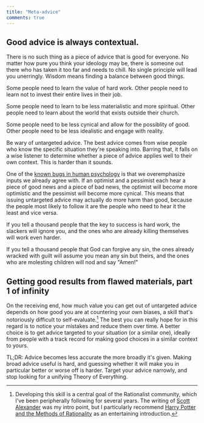 ```yaml
---
title: "Meta-advice"
comments: true
---
```


## Good advice is always contextual.

There is no such thing as a piece of advice that is good for everyone. No matter how pure you think your ideology may be, there is someone out there who has taken it too far and needs to chill. No single principle will lead you unerringly. Wisdom means finding a balance between good things.

Some people need to learn the value of hard work. Other people need to learn not to invest their entire lives in their job.

Some people need to learn to be less materialistic and more spiritual. Other people need to learn about the world that exists outside their church.

Some people need to be less cynical and allow for the possiblity of good. Other people need to be less idealistic and engage with reality.

Be wary of untargeted advice. The best advice comes from wise people who know the specific situation they're speaking into. Barring that, it falls on a wise listener to determine whether a piece of advice applies well to their own context. This is harder than it sounds.

One of the [known bugs in human psychology](https://en.wikipedia.org/wiki/Confirmation_bias) is that we overemphasize inputs we already agree with. If an optimist and a pessimist each hear a piece of good news and a piece of bad news, the optimist will become more optimistic and the pessimist will become more cynical. This means that issuing untargeted advice may actually do more harm than good, because the people most likely to follow it are the people who need to hear it the least and vice versa. 

If you tell a thousand people that the key to success is hard work, the slackers will ignore you, and the ones who are already killing themselves will work even harder.

If you tell a thousand people that God can forgive any sin, the ones already wracked with guilt will assume you mean any sin but theirs, and the ones who are molesting children will nod and say "Amen!"

## Getting good results from flawed materials, part 1 of infinity

On the receiving end, how much value you can get out of untargeted advice depends on how good you are at countering your own biases, a skill that's notoriously difficult to self-evaluate.[^1] The best you can really hope for in this regard is to notice your mistakes and reduce them over time. A better choice is to get advice targeted to your situation (or a similar one), ideally from people with a track record for making good choices in a similar context to yours.

TL;DR: Advice becomes less accurate the more broadly it's given. Making broad advice useful is hard, and guessing whether it will make you in particular better or worse off is harder. Target your advice narrowly, and stop looking for a unifying Theory of Everything.

[^1]: Developing this skill is a central goal of the Rationalist community, which I've been peripherally following for several years. The writing of [Scott Alexander](https://www.astralcodexten.com/) was my intro point, but I particularly recommend [Harry Potter and the Methods of Rationality](https://www.lesswrong.com/s/PtgH6ALi5CoJnPmGS) as an entertaining introduction.